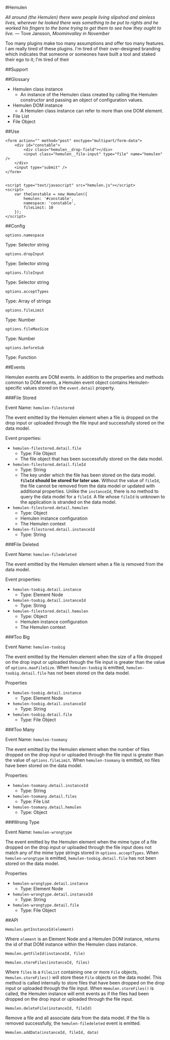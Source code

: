 #Hemulen

*All around (the Hemulen) there were people living slipshod and aimless lives, wherever he looked there was something to be put to rights and he worked his fingers to the bone trying to get them to see how they ought to live.* &mdash; Tove Jansson, *Moominvalley in November*

Too many plugins make too many assumptions and offer too many features. I am really tired of these plugins. I'm tired of their over-designed branding which indicates that someone or someones have built a tool and staked their ego to it; I'm tired of their 

##Support

##Glossary

- Hemulen class instance
    + An instance of the Hemulen class created by calling the Hemulen constructor and passing an object of configuration values.
- Hemulen DOM instance
    + A Hemulen class instance can refer to more than one DOM element. 
- File List
- File Object

##Use

    <form action="" method="post" enctype="multipart/form-data">
        <div id="constable">
            <div class="hemulen__drop-field"></div>
            <input class="hemulen__file-input" type="file" name="hemulen" />
        </div>
        <input type="submit" />
    </form>
    
    
    <script type="text/javascript" src="hemulen.js"></script>
    <script>
        var theConstable = new Hemulen({
            hemulen: '#constable',
            namespace: 'constable',
            fileLimit: 10
        });
    </script>



##Config

`options.namespace`

Type: Selector string

`options.dropInput`

Type: Selector string

`options.fileInput`

Type: Selector string

`options.acceptTypes`

Type: Array of strings 

`options.fileLimit`

Type: Number

`options.fileMaxSize`

Type: Number

`options.beforeSub`

Type: Function

##Events

Hemulen events are DOM events. In addition to the properties and methods common to DOM events, a Hemulen event object contains Hemulen-specific values stored on the `event.detail` property.

###File Stored

Event Name: `hemulen-filestored`

The event emitted by the Hemulen element when a file is dropped on the drop input or uploaded through the file input and successfully stored on the data model.

Event properties:

- `hemulen-filestored.detail.file`
    + Type: File Object
    + The file object that has been successfully stored on the data model.
- `hemulen-filestored.detail.fileId`
    + Type: String
    + The key under which the file has been stored on the data model. **`fileId` should be stored for later use.** Without the value of `fileId`, the file cannot be removed from the data model or updated with additional properties. Unlike the `instanceId`, there is no method to query the data model for a `fileId`. A file whose `fileId` is unknown to the application is stranded on the data model.
- `hemulen-filestored.detail.hemulen`
    + Type: Object
    + Hemulen instance configuration
    + The Hemulen context
- `hemulen-filestored.detail.instanceId`
    + Type: String

###File Deleted

Event Name: `hemulen-filedeleted`

The event emitted by the Hemulen element when a file is removed from the data model. 

Event properties:

- `hemulen-toobig.detail.instance`
    + Type: Element Node
- `hemulen-toobig.detail.instanceId`
    + Type: String
- `hemulen-filestored.detail.hemulen`
    + Type: Object
    + Hemulen instance configuration
    + The Hemulen context

###Too Big

Event Name: `hemulen-toobig`

The event emitted by the Hemulen element when the size of a file dropped on the drop input or uploaded through the file input is greater than the value of `options.maxFileSize`. When `hemulen-toobig` is emitted, `hemulen-toobig.detail.file` has not been stored on the data model.  

Properties

- `hemulen-toobig.detail.instance`
    + Type: Element Node
- `hemulen-toobig.detail.instanceId`
    + Type: String
- `hemulen-toobig.detail.file`
    + Type: File Object

###Too Many

Event Name: `hemulen-toomany`

The event emitted by the Hemulen element when the number of files dropped on the drop input or uploaded through the file input is greater than the value of `options.fileLimit`. When `hemulen-toomany` is emitted, no files have been stored on the data model.

Properties:

- `hemulen-toomany.detail.instanceId`
    + Type: String
- `hemulen-toomany.detail.files`
    + Type: File List
- `hemulen-toomany.detail.hemulen`
    + Type: Object

###Wrong Type

Event Name: `hemulen-wrongtype`

The event emitted by the Hemulen element when the mime type of a file dropped on the drop input or uploaded through the file input does not match any of the mime type strings stored in `options.acceptTypes`. When `hemulen-wrongtype` is emitted, `hemulen-toobig.detail.file` has not been stored on the data model.

Properties

- `hemulen-wrongtype.detail.instance`
    + Type: Element Node
- `hemulen-wrongtype.detail.instanceId`
    + Type: String
- `hemulen-wrongtype.detail.file`
    + Type: File Object

##API

`Hemulen.getInstanceId(element)`

Where `element` is an Element Node and a Hemulen DOM instance, returns the id of that DOM instance within the Hemulen class instance.

`Hemulen.getFileId(instanceId, file)`

`Hemulen.storeFiles(instanceId, files)`

Where `files` is a `FileList` containing one or more `File` objects, `Hemulen.storeFiles()` will store these `File` objects on the data model. This method is called internally to store files that have been dropped on the drop input or uploaded through the file input. When `Hemulen.storeFiles()` is called, the Hemulen instance will emit events as if the files had been dropped on the drop input or uploaded through the file input.

`Hemulen.deleteFile(instanceId, fileId)`

Remove a file and all associate data from the data model. If the file is removed successfully, the `hemulen-filedeleted` event is emitted.

`Hemulen.addData(instanceId, fileId, data)`
